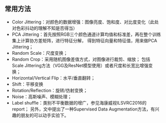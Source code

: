 
## 常用方法
* Color Jittering：对颜色的数据增强：图像亮度、饱和度、对比度变化（此处对色彩抖动的理解不知是否得当）
* PCA  Jittering：首先按照RGB三个颜色通道计算均值和标准差，再在整个训练集上计算协方差矩阵，进行特征分解，
得到特征向量和特征值，用来做PCA Jittering；
* Random Scale：尺度变换；
* Random Crop：采用随机图像差值方式，对图像进行裁剪、缩放；
包括Scale Jittering方法（VGG及ResNet模型使用）或者尺度和长宽比增强变换；
* Horizontal/Vertical Flip：水平/垂直翻转；
* Shift：平移变换
* Rotation/Reflection：旋转/仿射变换；
* Noise：高斯噪声、模糊处理；
* Label shuffle：类别不平衡数据的增广，参见海康威视ILSVRC2016的report；
另外，文中提出了一种Supervised Data Augmentation方法，有兴趣的朋友的可以动手实验下。
    
   